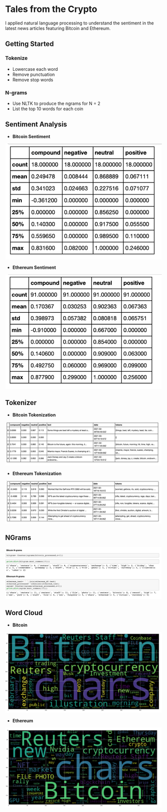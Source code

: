 # Tales from the Crypto

I applied natural language processing to understand the sentiment in the latest news articles featuring Bitcoin and Ethereum.

## Getting Started

### Tokenize
  - Lowercase each word
  - Remove punctuation
  - Remove stop words

### N-grams
  - Use NLTK to produce the ngrams for N = 2
  - List the top 10 words for each coin
    

## **Sentiment Analysis**

- **Bitcoin Sentiment**

![](https://raw.githubusercontent.com/bhatt11z/NLP/main/Screen%20shots/Screenshot%202021-07-05%20at%2010.28.41%20PM.png)

- **Ethereum Sentiment**

![](https://raw.githubusercontent.com/bhatt11z/NLP/main/Screen%20shots/Screenshot%202021-07-05%20at%2010.31.13%20PM.png)


## **Tokenizer**

- **Bitcoin Tokenization**

![](https://raw.githubusercontent.com/bhatt11z/NLP/main/Screen%20shots/Screenshot%202021-07-05%20at%2010.33.28%20PM.png)

- **Ethereum Tokenization**

![](https://raw.githubusercontent.com/bhatt11z/NLP/main/Screen%20shots/Screenshot%202021-07-05%20at%2010.34.59%20PM.png)


## **NGrams**

![](https://raw.githubusercontent.com/bhatt11z/NLP/main/Screen%20shots/Screenshot%202021-07-05%20at%2010.37.01%20PM.png)


## **Word Cloud**

- **Bitcoin**

![](https://raw.githubusercontent.com/bhatt11z/NLP/main/Screen%20shots/Screenshot%202021-07-05%20at%2010.39.59%20PM.png)

- **Ethereum**

![](https://raw.githubusercontent.com/bhatt11z/NLP/main/Screen%20shots/Screenshot%202021-07-05%20at%2010.41.30%20PM.png)
